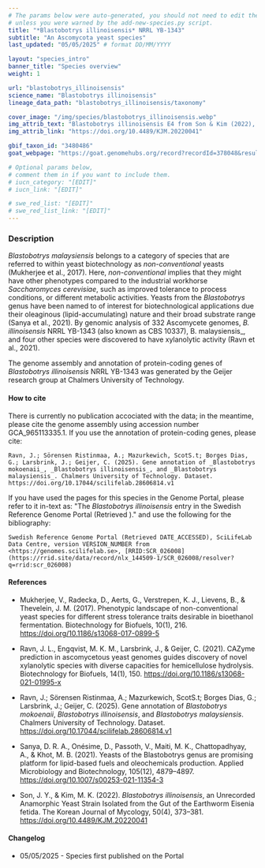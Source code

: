 ```yaml
---
# The params below were auto-generated, you should not need to edit them...
# unless you were warned by the add-new-species.py script.
title: "*Blastobotrys illinoisensis* NRRL YB-1343"
subtitle: "An Ascomycota yeast species"
last_updated: "05/05/2025" # format DD/MM/YYYY

layout: "species_intro"
banner_title: "Species overview"
weight: 1

url: "blastobotrys_illinoisensis"
science_name: "Blastobotrys illinoisensis"
lineage_data_path: "blastobotrys_illinoisensis/taxonomy"

cover_image: "/img/species/blastobotrys_illinoisensis.webp"
img_attrib_text: "Blastobotrys illinoisensis E4 from Son & Kim (2022), CC BY-NC 4.0"
img_attrib_link: "https://doi.org/10.4489/KJM.20220041"

gbif_taxon_id: "3480486"
goat_webpage: "https://goat.genomehubs.org/record?recordId=378048&result=taxon&taxonomy=ncbi#blastobotrys%20illinoisensis"

# Optional params below,
# comment them in if you want to include them.
# iucn_category: "[EDIT]"
# iucn_link: "[EDIT]"

# swe_red_list: "[EDIT]"
# swe_red_list_link: "[EDIT]"
---
```


### Description

_Blastobotrys malaysiensis_ belongs to a category of species that are referred to within yeast biotechnology as _non-conventional_ yeasts (Mukherjee et al., 2017). Here, _non-conventional_ implies that they might have other phenotypes compared to the industrial workhorse _Saccharomyces cerevisiae_, such as improved tolerance to process conditions, or different metabolic activities. Yeasts from the _Blastobotrys_ genus have been named to of interest for biotechnological applications due their oleaginous (lipid-accumulating) nature and their broad substrate range (Sanya et al., 2021). By genomic analysis of 332 Ascomycete genomes, _B. illinoisensis_ NRRL YB-1343 (also known as CBS 10337), B. malaysiensis_, and four other species were discovered to have xylanolytic activity (Ravn et al., 2021).

The genome assembly and annotation of protein-coding genes of _Blastobotrys illinoisensis_ NRRL YB-1343 was generated by the Geijer research group at Chalmers University of Technology.

#### How to cite

There is currently no publication accociated with the data; in the meantime, please cite the genome assembly using accession number GCA_965113335.1. If you use the annotation of protein-coding genes, please cite:

```{style=citation}
Ravn, J.; Sörensen Ristinmaa, A.; Mazurkewich, ScotS.t; Borges Dias, G.; Larsbrink, J.; Geijer, C. (2025). Gene annotation of _Blastobotrys mokoenaii_, _Blastobotrys illinoisensis_, and _Blastobotrys malaysiensis_. Chalmers University of Technology. Dataset. https://doi.org/10.17044/scilifelab.28606814.v1
```

If you have used the pages for this species in the Genome Portal, please refer to it in-text as: "The _Blastobotrys illinoisensis_ entry in the Swedish Reference Genome Portal (Retrieved <span class="todays-date"></span>)." and use the following for the bibliography:

```{style=citation}
Swedish Reference Genome Portal (Retrieved DATE_ACCESSED), SciLifeLab Data Centre, version VERSION_NUMBER from <https://genomes.scilifelab.se>, [RRID:SCR_026008](https://rrid.site/data/record/nlx_144509-1/SCR_026008/resolver?q=rrid:scr_026008)
```

#### References

- Mukherjee, V., Radecka, D., Aerts, G., Verstrepen, K. J., Lievens, B., & Thevelein, J. M. (2017). Phenotypic landscape of non-conventional yeast species for different stress tolerance traits desirable in bioethanol fermentation. Biotechnology for Biofuels, 10(1), 216. <https://doi.org/10.1186/s13068-017-0899-5>

- Ravn, J. L., Engqvist, M. K. M., Larsbrink, J., & Geijer, C. (2021). CAZyme prediction in ascomycetous yeast genomes guides discovery of novel xylanolytic species with diverse capacities for hemicellulose hydrolysis. Biotechnology for Biofuels, 14(1), 150. <https://doi.org/10.1186/s13068-021-01995-x>

- Ravn, J.; Sörensen Ristinmaa, A.; Mazurkewich, ScotS.t; Borges Dias, G.; Larsbrink, J.; Geijer, C. (2025). Gene annotation of _Blastobotrys mokoenaii_, _Blastobotrys illinoisensis_, and _Blastobotrys malaysiensis_. Chalmers University of Technology. Dataset. <https://doi.org/10.17044/scilifelab.28606814.v1>

- Sanya, D. R. A., Onésime, D., Passoth, V., Maiti, M. K., Chattopadhyay, A., & Khot, M. B. (2021). Yeasts of the Blastobotrys genus are promising platform for lipid-based fuels and oleochemicals production. Applied Microbiology and Biotechnology, 105(12), 4879–4897. <https://doi.org/10.1007/s00253-021-11354-3>

- Son, J. Y., & Kim, M. K. (2022). _Blastobotrys illinoisensis_, an Unrecorded Anamorphic Yeast Strain Isolated from the Gut of the Earthworm Eisenia fetida. The Korean Journal of Mycology, 50(4), 373–381. <https://doi.org/10.4489/KJM.20220041>

#### Changelog

- 05/05/2025 - Species first published on the Portal
